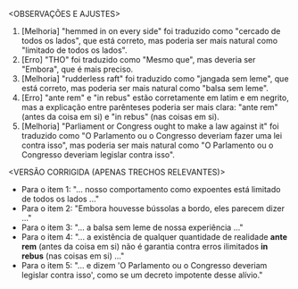 <OBSERVAÇÕES E AJUSTES>
1. [Melhoria] "hemmed in on every side" foi traduzido como "cercado de todos os lados", que está correto, mas poderia ser mais natural como "limitado de todos os lados".
2. [Erro] "THO" foi traduzido como "Mesmo que", mas deveria ser "Embora", que é mais preciso.
3. [Melhoria] "rudderless raft" foi traduzido como "jangada sem leme", que está correto, mas poderia ser mais natural como "balsa sem leme".
4. [Erro] "ante rem" e "in rebus" estão corretamente em latim e em negrito, mas a explicação entre parênteses poderia ser mais clara: "ante rem" (antes da coisa em si) e "in rebus" (nas coisas em si).
5. [Melhoria] "Parliament or Congress ought to make a law against it" foi traduzido como "O Parlamento ou o Congresso deveriam fazer uma lei contra isso", mas poderia ser mais natural como "O Parlamento ou o Congresso deveriam legislar contra isso".

<VERSÃO CORRIGIDA (APENAS TRECHOS RELEVANTES)>
- Para o item 1: "... nosso comportamento como expoentes está limitado de todos os lados ..."
- Para o item 2: "Embora houvesse bússolas a bordo, eles parecem dizer ..."
- Para o item 3: "... a balsa sem leme de nossa experiência ..."
- Para o item 4: "... a existência de qualquer quantidade de realidade **ante rem** (antes da coisa em si) não é garantia contra erros ilimitados **in rebus** (nas coisas em si) ..."
- Para o item 5: "... e dizem 'O Parlamento ou o Congresso deveriam legislar contra isso', como se um decreto impotente desse alívio."